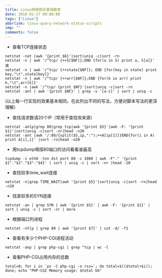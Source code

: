 ```yaml
---
title: Linux网络相关查询脚本
date: 2018-01-27 00:00:00
tags: ["Linux"]
abbrlink: linux-query-network-status-scripts
img: ""
comments: false
---
```


* 查看TCP连接状态
```
netstat -nat |awk '{print $6}'|sort|uniq -c|sort -rn
netstat -n | awk '/^tcp/ {++S[$NF]};END {for(a in S) print a, S[a]}' 或
netstat -n | awk '/^tcp/ {++state[$NF]}; END {for(key in state) print key,"\t",state[key]}'
netstat -n | awk '/^tcp/ {++arr[$NF]};END {for(k in arr) print k,"\t",arr[k]}'
netstat -n |awk '/^tcp/ {print $NF}'|sort|uniq -c|sort -rn
netstat -ant | awk '{print $NF}' | grep -v '[a-z]' | sort | uniq -c
```


(以上每一行实现的效果基本相同，在此列出不同的写法，方便对脚本写法的更深理解）




* 查找请求数请20个IP（常用于查找攻来源）
```
netstat -anlp|grep 80|grep tcp|awk '{print $5}'|awk -F: '{print $1}'|sort|uniq -c|sort -nr|head -n20
netstat -ant |awk '/:80/{split($5,ip,":");++A[ip[1]]}END{for(i in A) print A[i],i}' |sort -rn|head -n20
```


* 用tcpdump嗅探80端口的访问看看谁最高
```
tcpdump -i eth0 -tnn dst port 80 -c 1000 | awk -F"." '{print $1"."$2"."$3"."$4}' | sort | uniq -c | sort -nr |head -20
```


* 查找较多time_wait连接
```
netstat -n|grep TIME_WAIT|awk '{print $5}'|sort|uniq -c|sort -rn|head -n20
```


* 找查较多的SYN连接
```
netstat -an | grep SYN | awk '{print $5}' | awk -F: '{print $1}' | sort | uniq -c | sort -nr | more
```


* 根据端口列进程
```
netstat -ntlp | grep 80 | awk '{print $7}' | cut -d/ -f1
```


* 查看有多少个PHP-CGI进程活动
```
netstat -anp | grep php-cgi | grep ^tcp | wc -l
```


* 查看PHP-CGI占用内存的总数
```
total=0; for i in `ps -C php-cgi -o rss=`; do total=$(($total+$i)); done; echo "PHP-CGI Memory usage: $total kb"
```
